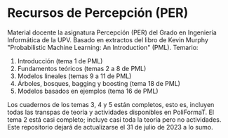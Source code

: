 # Recursos de Percepción (PER)
Material docente la asignatura Percepción (PER) del Grado en Ingeniería Informática de la UPV. Basado en extractos del libro de Kevin Murphy "Probabilistic Machine Learning: An Introduction" (PML). Temario:

1. Introducción (tema 1 de PML)
2. Fundamentos teóricos (temas 2 a 8 de PML)
3. Modelos lineales (temas 9 a 11 de PML)
4. Árboles, bosques, bagging y boosting (tema 18 de PML)
5. Modelos basados en ejemplos (tema 16 de PML)

Los cuadernos de los temas 3, 4 y 5 están completos, esto es, incluyen todas las transpas de teoría y actividades disponibles en PoliFormaT.
El tema 2 está casi completo; incluye casi toda la teoría pero no actividades. Este repositorio dejará de actualizarse el 31 de julio de 2023 a lo sumo.
